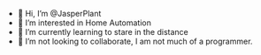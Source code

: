 - 👋 Hi, I’m @JasperPlant
- 👀 I’m interested in Home Automation
- 🌱 I’m currently learning to stare in the distance
- 💞️ I’m not looking to collaborate, I am not much of a programmer.

<!---
JasperPlant/JasperPlant is a ✨ special ✨ repository because its `README.md` (this file) appears on your GitHub profile.
You can click the Preview link to take a look at your changes.
--->

